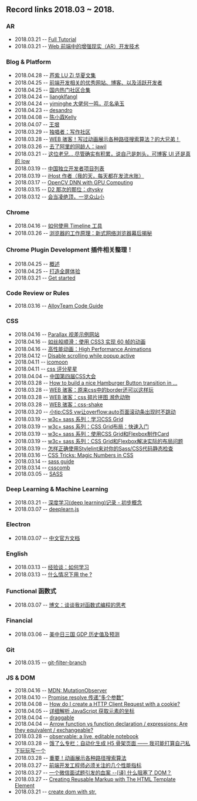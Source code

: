 ## Record links 2018.03 ~ 2018.


### AR

* 2018.03.21 -- [Full Tutorial](https://marmelab.com/blog/2017/06/19/augmented-reality-html5.html)
* 2018.03.21 -- [Web 前端中的增强现实（AR）开发技术](http://mp.weixin.qq.com/s/GgW2_na0xrRD0Ry86fvPrw)


### Blog & Platform

* 2018.04.28 -- [芦紫 LU Zi 华夏文集](http://archives.cnd.org/HXWK/author/LU-Zi/)
* 2018.04.25 -- [前端开发相关的优秀网站、博客、以及活跃开发者](https://github.com/foru17/front-end-collect)
* 2018.04.25 -- [国内热门社区合集](https://www.diycode.cc/topics/192)
* 2018.04.24 -- [liangklfangl](https://github.com/liangklfangl/react-article-bucket)
* 2018.04.24 -- [yiminghe 大佬何一鸣，花名承玉](https://blog.yiminghe.me/)
* 2018.04.23 -- [desandro](http://desandro.github.io/3dtransforms/)
* 2018.04.08 -- [陈小霖Kelly](https://www.jianshu.com/u/674f1a626944)
* 2018.04.07 -- [王垠](http://www.yinwang.org/)
* 2018.03.29 -- [独唱者：写作社区](https://www.dutype.com/)
* 2018.03.28 -- [WEB 骇客！写过动画展示各种路径搜索算法？的大兄弟！](http://know.webhek.com/)
* 2018.03.26 -- [去了阿里的同龄人：jawil](https://github.com/jawil/blog/issues)
* 2018.03.21 -- [这位老兄... 尽管确实有积累，说自己是刺头，可博客 UI 还是真的 low](http://www.zhangxinxu.com/life/2018/03/record-some-mind/)
* 2018.03.19 -- [中国独立开发者项目列表](https://github.com/1c7/chinese-independent-developer)
* 2018.03.19 -- [iHost 作者（我的天，每天都在发流水账）](https://atjason.com/)
* 2018.03.17 -- [OpenCV DNN with GPU Computing](https://xinlake.github.io/)
* 2018.03.15 -- [D2 那次的那位：dtysky](http://dtysky.moe/category/Create)
* 2018.03.12 -- [会当凌绝顶，一览众山小](https://jiajunhuang.com/)


### Chrome

* 2018.04.16 -- [如何使用 Timeline 工具](https://developers.google.com/web/tools/chrome-devtools/evaluate-performance/timeline-tool?hl=zh-cn)
* 2018.03.26 -- [浏览器的工作原理：新式网络浏览器幕后揭秘](https://www.html5rocks.com/zh/tutorials/internals/howbrowserswork/)


### Chrome Plugin Development 插件相关整理！

* 2018.04.25 -- [概述](https://crxdoc-zh.appspot.com/extensions/overview)
* 2018.04.25 -- [打造全屏体验](https://developers.google.com/web/fundamentals/native-hardware/fullscreen/?hl=zh-cn)
* 2018.03.21 -- [Get started](https://developer.chrome.com/extensions/getstarted)


### Code Review or Rules

* 2018.03.16 -- [AlloyTeam Code Guide](http://alloyteam.github.io/CodeGuide/#css-declaration-order)


### CSS

* 2018.04.16 -- [Parallax 视差示例网站](http://www.bbc.com/news/entertainment-arts-20026367)
* 2018.04.16 -- [如丝般顺滑：使用 CSS3 实现 60 帧的动画](https://www.zcfy.cc/article/smooth-as-butter-achieving-60-fps-animations-with-css3-1054.html)
* 2018.04.16 -- [高性能动画：High Performance Animations](https://www.html5rocks.com/zh/tutorials/speed/high-performance-animations/)
* 2018.04.12 -- [Disable scrolling while popup active](https://stackoverflow.com/questions/19701289/disable-scrolling-while-popup-active)
* 2018.04.11 -- [icomoon](https://icomoon.io/)
* 2018.04.11 -- [css 评分星星](https://www.bilibili.com/bangumi/media/md8812/?spm_id_from=666.10.bangumi_media.1#short)
* 2018.04.04 -- [中国第四届CSS大会](https://yuque.com/cssconf/4th)
* 2018.03.28 -- [How to build a nice Hamburger Button transition in ...](http://robb.is/working-on/a-hamburger-button-transition)
* 2018.03.28 -- [WEB 骇客：原来css中的border还可以这样玩](http://www.webhek.com/post/play-with-css-border.html)
* 2018.03.28 -- [WEB 骇客：css 碎片拼图 濒危动物](http://www.webhek.com/post/species-in-pieces.html)
* 2018.03.28 -- [WEB 骇客：css-shake](http://www.webhek.com/post/css-shake.html)
* 2018.03.20 -- [小tip:CSS vw让overflow:auto页面滚动条出现时不跳动](http://www.zhangxinxu.com/wordpress/2015/01/css-page-scrollbar-toggle-center-no-jumping/)
* 2018.03.19 -- [w3c+ sass 系列：学习CSS Grid](https://www.w3cplus.com/css/learncssgrid.html)
* 2018.03.19 -- [w3c+ sass 系列：CSS Grid布局：快速入门](https://www.w3cplus.com/css3/css-grid-layout-quick-start-guide.html)
* 2018.03.19 -- [w3c+ sass 系列：使用CSS Grid和Flexbox制作Card](https://www.w3cplus.com/css3/solving-problems-with-css-grid-and-flexbox-the-card-ui.html)
* 2018.03.19 -- [w3c+ sass 系列：CSS Grid和Flexbox解决实际的布局问题](https://www.w3cplus.com/css3/css-grid-flexbox-solving-real-world-problems.html)
* 2018.03.19 -- [怎样正确使用Stylelint来对你的Sass/CSS代码静态检查](http://www.zcfy.cc/article/how-to-lint-your-sass-css-properly-with-stylelint-mdash-creative-nightly-1160.html)
* 2018.03.16 -- [CSS Tricks: Magic Numbers in CSS](https://css-tricks.com/magic-numbers-in-css/)
* 2018.03.14 -- [sass guide](https://sass-guidelin.es/zh/)
* 2018.03.14 -- [csscomb](http://csscomb.com/)
* 2018.03.05 -- [SASS](http://www.css88.com/doc/sass/)


### Deep Learning & Machine Learning

* 2018.03.21 -- [深度学习(deep learning)记录 - 初步概念](https://zacard.net/2018/01/12/deeplearning-1/)
* 2018.03.07 -- [deeplearn.js](https://deeplearnjs.org/)


### Electron

* 2018.03.07 -- [中文官方文档](https://electronjs.org/docs/tutorial/quick-start)


### English

* 2018.03.13 -- [经验谈：如何学习](https://github.com/byoungd/English-level-up-tips-for-Chinese)
* 2018.03.13 -- [什么情况下用 the ?](https://www.zybang.com/question/68326efce38a7ec44e02e8ebd831185b.html)


### Functional 函数式

* 2018.03.07 -- [博文：谈谈我对函数式编程的思考](https://github.com/berwin/Blog/issues/15)


### Financial

* 2018.03.06 -- [美中日三国 GDP 历史值及预测](http://www.8pu.com/)


### Git

* 2018.03.15 -- [git-filter-branch](https://git-scm.com/docs/git-filter-branch)


### JS & DOM

* 2018.04.16 -- [MDN: MutationObserver](https://developer.mozilla.org/zh-CN/docs/Web/API/MutationObserver)
* 2018.04.10 -- [Promise resolve 传递“多个参数”](https://segmentfault.com/q/1010000012800392)
* 2018.04.08 -- [How do I create a HTTP Client Request with a cookie?](https://stackoverflow.com/questions/4579757/how-do-i-create-a-http-client-request-with-a-cookie)
* 2018.04.05 -- [详细解析 JavaScript 获取元素的坐标](https://www.cnblogs.com/dong-xu/p/7150715.html?utm_source=tuicool&utm_medium=referral)
* 2018.04.04 -- [draggable](https://github.com/Shopify/draggable)
* 2018.04.04 -- [Arrow function vs function declaration / expressions: Are they equivalent / exchangeable?](https://stackoverflow.com/questions/34361379/arrow-function-vs-function-declaration-expressions-are-they-equivalent-exch)
* 2018.03.28 -- [observable: a live, editable notebook](https://beta.observablehq.com/@mbostock/five-minute-introduction)
* 2018.03.28 -- [饿了么专栏：自动化生成 H5 骨架页面 —— 我可能打算自己私下玩玩写一个](https://zhuanlan.zhihu.com/p/34702561)
* 2018.03.28 -- [重要！动画展示各种路径搜索算法](http://www.webhek.com/post/pathfinding.html)
* 2018.03.27 -- [前端开发工程师必须关注的几个性能指标](https://juejin.im/entry/59f6a59cf265da432e5b48e6)
* 2018.03.27 -- [一个微信面试题引发的血案 --[译] 什么阻塞了 DOM？](https://juejin.im/post/587f4afb61ff4b00651b3c18)
* 2018.03.27 -- [Creating Reusable Markup with The HTML Template Element](http://blog.teamtreehouse.com/creating-reusable-markup-with-the-html-template-element)
* 2018.03.21 -- [create dom with str, <template>](https://stackoverflow.com/questions/494143/creating-a-new-dom-element-from-an-html-string-using-built-in-dom-methods-or-pro)
* 2018.03.20 -- [How to disable scrolling temporarily?](https://stackoverflow.com/questions/4770025/how-to-disable-scrolling-temporarily)


### Linux

* 2018.04.03 -- [有争议的阮一峰的定时器 2333：Systemd VS crontab](http://www.ruanyifeng.com/blog/2018/03/systemd-timer.html)
* 2018.04.02 -- [ps aux指令詳解](https://blog.csdn.net/hanner_cheung/article/details/6081440)
* 2018.03.08 -- [linux中强大且常用命令：find、grep](https://www.cnblogs.com/skynet/archive/2010/12/25/1916873.html)


### 心得体会

* 2018.04.16 -- [测试插件时看到的，看得出作者也是个明白人：什么什么学生思维](https://www.zhihu.com/question/41365485/answer/362595031)
* 2018.04.16 -- [叶小钗：小公司的一年，一起看看小公司的前端可以怎么做](http://www.cnblogs.com/yexiaochai/p/6232328.html)


### Others

* 2018.04.28 -- [世界最高龄健美者，103岁仍能秀肌肉，身高仅1米5](http://www.sohu.com/a/219479685_255783)
* 2018.04.28 -- [编程应该纳入高考吗？](https://www.zhihu.com/question/50360847/answer/377796616)
* 2018.04.28 -- [用 Docker 快速配置前端开发环境](http://numbbbbb.com/2016/09/26/20160926_%E7%94%A8%20Docker%20%E5%BF%AB%E9%80%9F%E9%85%8D%E7%BD%AE%E5%89%8D%E7%AB%AF%E5%BC%80%E5%8F%91%E7%8E%AF%E5%A2%83/)
* 2018.04.26 -- [带你体验韩国监狱生活](https://mp.weixin.qq.com/s?__biz=MzIzNDAxNjkxOA%3D%3D&mid=2650587651&idx=1&sn=2f71e7feeee1bab37e799a88b44a37e2#wechat_redirect)
* 2018.04.26 -- [《山楂树》、《在边境线上》、《斯维尔德洛夫斯克之歌》、《白雪》](http://ekaterinburg.chineseconsulate.org/chn/zlgxx/t1536723.htm)
* 2018.04.25 -- [众生相](https://www.zhihu.com/question/50502415)
* 2018.04.24 -- [如何 DIY 电影中的超科幻镜面显示屏（实操篇）](https://zhuanlan.zhihu.com/p/24785268)
* 2018.04.24 -- [如何 DIY 电影中的超科幻镜面显示屏](https://zhuanlan.zhihu.com/p/24730324)
* 2018.04.24 -- [用 VR 的方式浏览源代码](https://zhuanlan.zhihu.com/p/33364009)
* 2018.04.24 -- [NVIDIA | 一种重建照片的 AI 图像技术](https://zhuanlan.zhihu.com/p/36059198)
* 2018.04.24 -- [c311-get-started](https://github.com/keyanzhang/c311-get-started/blob/master/init.el)
* 2018.04.24 -- [colorful-qrcode](https://github.com/L3au/colorful-qrcode)
* 2018.04.23 -- [重装系统之后 #3](https://github.com/jsw0528/MrZhang.me/issues/3)
* 2018.04.20 -- [日语入门解惑](https://zhuanlan.zhihu.com/p/26929508)
* 2018.04.20 -- [日语入门解惑](https://zhidao.baidu.com/question/85761219.html?qbl=relate_question_1&word=%C8%D5%D3%EF%20ka%20ga)
* 2018.04.20 -- [日语入门解惑](http://tieba.baidu.com/f?kz=570346960)
* 2018.04.20 -- [人口老龄化会毁灭中国经济吗？](https://www.zhihu.com/question/30154413)
* 2018.04.20 -- [那些经典的表情图中，里面的脸和外面的轮廓原型都是谁？](https://www.zhihu.com/question/33188712)
* 2018.04.18 -- [Eric Steven Raymond, Thyrsus Enterprises: 如何成为一个黑客](http://translations.readthedocs.io/en/latest/hacker_howto.html#id20)
* 2018.04.18 -- [StoDevX/humke-4d-geometry](https://github.com/StoDevX/humke-4d-geometry)
* 2018.04.13 -- [央视红与黑](http://tv.cntv.cn/video/C12674/7827386ddaf04e0e96af6dbca461fa8d)
* 2018.04.13 -- [wiki: The Red and The Black](https://zh.wikipedia.org/wiki/%E7%B4%85%E8%88%87%E9%BB%91)
* 2018.04.11 -- [房价狗：一个统计房价变动的网站，有空正好可以看看](http://www.fangjiagou.com/)
* 2018.04.08 -- [陈小霖Kelly：Vim党的Sublime Text/Atom/Visual Studio Code的抉择](https://www.jianshu.com/p/4d2a01c84d85)
* 2018.04.05 -- [南方周末：地王“装睡”](http://mp.weixin.qq.com/s/_ox0LCpCB3waNyV11yukhQ)
* 2018.04.04 -- [《乌拉尔的花楸树》与乌拉尔民间合唱团](http://blog.sina.com.cn/s/blog_ad13c77c01019tmi.html)
* 2018.03.30 -- [90后生猛上位，bilibili得“通关密码”上市，看不懂，就出局 —— 情怀支持不了太久，都搞盈利，把用户当现金奶牛](https://baijia.baidu.com/s?id=1596230355942395728)
* 2018.03.28 -- [脑力劳动者如何正确的休息 —— 我又不用管这是不是抄来的，内容好就行](https://zhuanlan.zhihu.com/p/20900822)
* 2018.03.27 -- [从软件工程角度看大前端技术栈](http://gitbook.cn/books/596760dc118fa209584fd395/index.html)
* 2018.03.24 -- [和中国版不同，《浪矢解忧杂货店》突出了原著中的日本生死观](http://news.sina.com.cn/o/2018-02-09/doc-ifyrkrva6152306.shtml)
* 2018.03.20 -- [wiki: 斯蒂芬·茨威格、Affair of the Diamond Necklace、法国大革命]()
* 2018.03.20 -- [孔乙己的“四样写法”说的不是茴香豆的“茴”，而是来回的“回”](http://blog.sina.com.cn/s/blog_63af05000102vjfw.html?tj=1)
* 2018.03.20 -- [国外模版 UI 售卖网站的其中一项](https://genesisui.com/demo/?template=prime&version=1.8.14&framework=bootstrap4-angular5)
* 2018.03.19 -- [湾区论坛](https://wanqu.io/)
* 2018.03.15 -- [2017年居民收入和消费支出情况的](http://www.stats.gov.cn/tjsj/zxfb/201801/t20180118_1574931.html)
* 2018.03.15 -- [知乎：中国大通货膨胀时代是要来临了吗？有哪些标志？](https://www.zhihu.com/question/20438828)
* 2018.03.15 -- [看看 2005 年那时的人们是怎样看待房价的](http://bbs.tianya.cn/post-house-3003-1.shtml)
* 2018.03.13 -- [中国程序员容易发音错误的单词](https://github.com/shimohq/chinese-programmer-wrong-pronunciation)
* 2018.03.13 -- [awesome-developer-streams](https://github.com/bnb/awesome-developer-streams)
* 2018.03.12 -- [Sublime 转 Vim 模式](http://www.cnblogs.com/zuike/p/4402022.html)
* 2018.03.08 -- [我是一直觉得，最近越来越多的观念被普及，然而事实规律呢，按理说又不会大变](http://www.sohu.com/a/222269490_165453)
* 2018.03.08 -- [666 神童集中营：少年班](https://zh.wikipedia.org/wiki/%E5%B0%91%E5%B9%B4%E7%8F%AD)
* 2018.04.27 -- [DARLING in the FRANXX 1080P](https://yun.baidu.com/s/1Rc3ppmWzpcodVWcx3ReRfw#list/path=%2F)
* 2018.03.08 -- [DARLING in the FRANXX](https://anime1.me/4088)


### React

* 2018.03.15 -- [你真了解 React 吗？](http://qingbob.com/understand-react-01/)


### Read

* 2018.04.28 -- [延着身高、王小波这条线，像圆桌派里提的那样，看了一下午历史](https://zhidao.baidu.com/question/1450113498809866660.html)
* 2018.04.28 -- [芦　紫：身高与寿命](http://archives.cnd.org/HXWK/author/LU-Zi/kd100511-4.gb.html)
* 2018.04.28 -- [中国政法大学法学院副院长何兵关于萧翰辞职的声明](https://mp.weixin.qq.com/s/Ck0gq2o2vNw6HRD6pAWkpg)
* 2018.04.27 -- [周国平：有些作文题孩子们写不了，只能编](https://mp.weixin.qq.com/s/IeL57Kfvz1Xb6sg0E7v5rg)
* 2018.04.26 -- [为什么我们要阅读源码？](https://zhuanlan.zhihu.com/p/26181360)
* 2018.04.26 -- [如何看待王小波的《黄金时代》这本书？](https://www.zhihu.com/question/31550937/answer/62745908)
* 2018.04.25 -- [张佳玮：为什么金庸的小说读起来那么流畅顺滑？怎么做到的？](https://www.zhihu.com/question/274580830/answer/375908467)
* 2018.04.25 -- [蔡骏：王小波是一个怎样的作家？](https://www.zhihu.com/question/19892622/answer/368042367)
* 2018.04.24 -- [[译] JS 简史](https://juejin.im/post/59c38d86f265da065d2b7402)
* 2018.04.24 -- [如何看待live2D这项技术？](https://www.zhihu.com/question/28130936)
* 2018.04.24 -- [bisheng 源码分析](https://github.com/liangklfangl/bisheng-sourceCode-plugin)
* 2018.04.21 -- [二十几岁生活的地方很重要——搞得我都想学完法语去巴黎生活了](https://zhuanlan.zhihu.com/p/23981522)
* 2018.04.19 -- [为什么人们如此热衷于做规划？](http://wufazhuce.com/question/2067)
* 2018.04.19 -- [总是喜欢考验伴侣的人，心里都在想些什么？](http://wufazhuce.com/question/2068)
* 2018.04.19 -- [如何保护自己远离杠精？](http://wufazhuce.com/question/2066)
* 2018.04.19 -- [为什么一昧讨好反而不讨人喜欢？](http://wufazhuce.com/question/2071)
* 2018.04.18 -- [【动漫杂谈】什么才是有深度的动漫作品？](https://zhuanlan.zhihu.com/p/21829397)
* 2018.04.11 -- [白岩松：道德经是我的生命之书](http://mp.weixin.qq.com/s/G92M4smtAdw9c3vOUCx-ZQ)
* 2018.04.11 -- [中国语文备课参考：阿城文选](http://www.yuyingchao.com/beike/html_jingdian/huaren_22/536556.html)
* 2018.04.09 -- [大龄剩女套路深，能远离尽量远离](http://bbs.tianya.cn/post-5189-55467-1.shtml)
* 2018.04.09 -- [到底谁是恶人？《暴裂无声》中的人性困局](http://mp.weixin.qq.com/s/kt6gWeclJkjpo0e2xyMN6Q)
* 2018.04.08 -- [沈阳回应三高校声明：师德定性靠什么？ 高岩母亲不满北大当年处分决定：从未接到正式通知](http://mp.weixin.qq.com/s/R469mNlLMRnrnWjF57muGQ)
* 2018.04.07 -- [现在的男生为什么不追女生？](https://www.zhihu.com/question/58896903/answer/338282018)
* 2018.04.07 -- [从所谓三动漫为何火到评价金木式人物：你是从什么时候开始厌倦做一个老好人的？](https://www.zhihu.com/question/27480779/answer/42321920)
* 2018.04.03 -- [德国下水道让青岛不淹水，是真的吗？—— 回过头再来看](http://view.news.qq.com/original/legacyintouch/d653.html)
* 2018.04.03 -- [lifesinger：善良比聪明重要 #227](https://github.com/lifesinger/blog/issues/227)
* 2018.04.03 -- [lifesinger 就是玉伯：阿里前端的困局与突围 #141](https://github.com/lifesinger/blog/issues/141)
* 2018.04.02 -- [全世界我只认识你](https://www.dutype.com/t/topic/419)
* 2018.04.02 -- [五万块钱买来的备胎](https://www.dutype.com/t/topic/408)
* 2018.04.02 -- [在三和玩游戏的人们](https://www.dutype.com/t/topic/1023)
* 2018.04.02 -- [刘庆邦：阅读的用处](http://www.china.com.cn/chinese/RS/488636.htm)
* 2018.04.01 -- [在梦中流浪的老姑娘](https://www.dutype.com/t/topic/1129)
* 2018.03.30 -- [一个台湾人看上海交大](http://page.renren.com/601048197/channel-noteshow-920240697)
* 2018.03.29 -- [和恋人睡觉应该采取哪种姿势？](https://www.dutype.com/t/topic/34)
* 2018.03.29 -- [一个老实人的世态炎凉](https://www.dutype.com/t/topic/30)
* 2018.03.29 -- [一个程序员和他的保洁阿姨](https://www.dutype.com/t/topic/253)
* 2018.03.11 -- [梦远书城：源氏物语 －－ 紫式部（丰子恺译）](http://www.my285.com/wgwx/cpxs/yswy/index.htm)
* 2018.03.11 -- [乔治孙：中国永远出不了大卫·莱特曼](http://cul.qq.com/a/20150520/020765.htm)
* 2018.03.06 -- [梦远书城：红与黑](http://www.my285.com/wgwx/zpj/std/hyh/078.htm)
* 2018.03.06 -- [百度阅读：红与黑](https://yd.baidu.com/view/fc2e6312852458fb760b5652?cn=10-160,11-38&pn=3)


### Spider

* 2018.03.12 -- [🐔的博客以及爬教务处](https://blog.scnace.me/%E4%B8%80%E6%AC%A1%E7%88%AC%E6%96%B9%E6%AD%A3%E6%95%99%E5%8A%A1%E5%A4%84%E7%9A%84%E6%88%90%E5%8A%9F%E5%AE%9E%E8%B7%B5/)
* 2018.03.12 -- [写了一个方正教务系统的爬虫，踩了一些坑。](https://www.v2ex.com/t/437081#reply58)
* 2018.03.12 -- [新浪微博模拟登录](https://pydata.me/2017/12/15/%E6%96%B0%E6%B5%AA%E5%BE%AE%E5%8D%9A%E6%A8%A1%E6%8B%9F%E7%99%BB%E5%BD%95/)


### Sublime

* 2018.04.04 -- [right delete](https://stackoverflow.com/questions/45554163/sublime-text-3-on-osx-right-delete)
* 2018.04.03 -- [sublime-macro](https://stackoverflow.com/questions/41825142/how-to-make-sublime-text-3-to-move-the-cursor-to-the-next-line-after-ctrl-co)


### SVG

* 2018.03.28 -- [WEB 骇客：用SVG给Checkbox和Radio添加动画效果](http://www.webhek.com/post/animated-checkboxes-and-radio-buttons-with-svg.html)


### System

* 2018.03.08 -- [High CPU Utilization of Hyperkit in Mac #1759](https://github.com/docker/for-mac/issues/1759)
* 2018.03.08 -- [what-is-the-powerd-process-and-why-is-it-running-on-my-mac](https://www.howtogeek.com/326965/what-is-the-powerd-process-and-why-is-it-running-on-my-mac/)


### TypeScript TS

* 2018.03.07 -- [TypeScript 中文手册](https://typescript.bootcss.com/basic-types.html)


### Video Study

* 2018.03.13 -- [那王德福说有种看美剧的感觉，还有什么编辑器操作等 -- 优达：前端工程师](https://classroom.udacity.com/nanodegrees/nd001-cn-preview/parts/dd73b171-dd5e-40ef-91a9-82cc447e8df0/modules/25e97106-d269-4ff9-927c-15d030b70237/lessons/b77b0363-d9f8-47b9-a153-d82c33c08f58/concepts/31d9aba4-8ba3-48e3-a8e8-8c4209087447)


### Emacs

* 2018.04.10 -- [陈斌](http://blog.binchen.org/)
* 2018.04.10 -- [从零开始——Emacs 安装配置使用教程2015 - 简书](https://www.jianshu.com/p/b4cf683c25f3)


### Vim

* 2018.03.30 -- [Vim documentation: tips](http://vimdoc.sourceforge.net/htmldoc/tips.html)
* 2018.03.15 -- [scheme nova](https://trevordmiller.com/projects/nova)
* 2018.03.15 -- [Can I see your terminal](https://dev.to/itsjzt/can-i-see-your-terminal--62e)
* 2018.03.14 -- [fix: automatically quit vim if NERDTree is last and only buffer](https://github.com/scrooloose/nerdtree/issues/21)
* 2018.03.16 -- [How do I insert text at beginning of a multi-line selection in vi/Vim?](https://stackoverflow.com/questions/253380/how-do-i-insert-text-at-beginning-of-a-multi-line-selection-in-vi-vim)
* 2018.03.13 -- [关于 mac vim的 alt 键无法正常映射](http://www.cnblogs.com/yanyichao/p/4026626.html)
* 2018.03.12 -- [Vim .swp and .swo and .swn files](http://ttm.github.io/research/2017/11/02/vim-swp-swo.html)
* 2018.03.12 -- [How to toggle comments with ctrl+/? [duplicate]](https://vi.stackexchange.com/questions/8128/how-to-toggle-comments-with-ctrl)
* 2018.03.11 -- [缩进总结](http://blog.csdn.net/jobschen/article/details/52328394)
* 2018.03.11 -- [窗口分割：linux-vim split:vim编辑器的窗口分割](http://blog.csdn.net/gexiaobaoHelloWorld/article/details/7783427)
* 2018.03.11 -- [再谈vim中多窗口的编辑 ctrl+w+H窗口位置最大化和互换等操作](https://www.cnblogs.com/bkylee/p/6120060.html)
* 2018.03.11 -- [hi: 选中后高亮设置](http://www.jb51.net/LINUXjishu/37899.html & http://blog.sina.com.cn/s/blog_60a38c850101lp3u.html)
* 2018.03.11 -- [Insert 模式下 backspace 问题的解决办法](http://blog.csdn.net/zxy987872674/article/details/64124959)
* 2018.03.11 -- [哇，太那个了：vim-show-the-index-of-tabs-in-the-tabline](https://superuser.com/questions/331272/vim-show-the-index-of-tabs-in-the-tabline)
* 2018.03.10 -- [What's the difference between :update and :w in Vim?](https://stackoverflow.com/questions/3092911/whats-the-difference-between-update-and-w-in-vim)
* 2018.03.09 -- [[Vim]vim的几种模式和按键映射](https://haoxiang.org/2011/09/vim-modes-and-mappin/)
* 2018.03.12 -- [成熟的配置：k-vim](https://github.com/wklken/k-vim)
* 2018.03.09 -- [成熟的配置：maximum-awesome](https://github.com/square/maximum-awesome/blob/master/vimrc)
* 2018.03.08 -- [Step0001: 参考其配置熟悉常用插件](https://www.youtube.com/watch?v=zF9EcpYb1KE)
* ---- 以下为操作
* 2018.03.14 -- [How to enable and use code folding in Vim?](https://unix.stackexchange.com/questions/141097/how-to-enable-and-use-code-folding-in-vim)
* 2018.03.13 -- [Vim clear last search highlighting](https://stackoverflow.com/questions/657447/vim-clear-last-search-highlighting)
* 2018.03.14 -- [Vim Tips Wiki: Folding](http://vim.wikia.com/wiki/Folding)
* 2018.03.13 -- [Vim Tips Wiki: Moving lines up or down](http://vim.wikia.com/wiki/Moving_lines_up_or_down)
* ---- 以下为插件
* 2018.03.12 -- [emmet-vim](https://github.com/mattn/emmet-vim/blob/master/doc/emmet.txt)
* 2018.03.12 -- [Comment 注释：vim-commentary](https://github.com/tpope/vim-commentary)
* 2018.03.09 -- [vim-javascript](https://github.com/pangloss/vim-javascript)
* 2018.03.09 -- [vim-jsx](https://github.com/mxw/vim-jsx)
* 2018.03.09 -- [vim-gitgutter](https://github.com/airblade/vim-gitgutter)
* 2018.03.09 -- [git: vim-fugitive](https://github.com/tpope/vim-fugitive)
* 2018.03.09 -- [*yajs.vim](https://github.com/othree/yajs.vim)
* 2018.03.09 -- [vim-javascript-syntax](https://github.com/jelera/vim-javascript-syntax)
* 2018.03.09 -- [*vim-jinja](https://github.com/mitsuhiko/vim-jinja)
* 2018.03.09 -- [vim-easymotion](https://github.com/easymotion/vim-easymotion)
* 2018.03.08 -- [vim-airline & vim-airline-themes](https://github.com/vim-airline/vim-airline)


### cVim

* 2018.04.12 -- [mappings](chrome-extension://ihlenndgcmojhcghmfjfneahoeklbjjh/pages/mappings.html)
* 2018.04.12 -- [cVim 安利](https://blog.csdn.net/hk2291976/article/details/51280816)


### Web、组件、模块

* 2018.04.27 -- [strml](http://strml.net/)
* 2018.04.27 -- [strml](https://github.com/STRML/strml.net)
* 2018.04.27 -- [翠翠：自定义 TSLint 规则实践](https://webfe.kujiale.com/tslint-bp/)
* 2018.04.26 -- [<script> 的 defer 和 async](https://www.jianshu.com/p/6b906a8e9151)
* 2018.04.21 -- [randomColor](https://github.com/davidmerfield/randomColor)
* 2018.04.21 -- [qrcode](https://github.com/davidshimjs/qrcodejs/)
* 2018.04.21 -- [CORS](https://yq.aliyun.com/articles/69313)
* 2018.04.21 -- [前端开发者指南 2018](https://github.com/xitu/front-end-handbook-2018)
* 2018.03.16 -- [基于 Canvas 实现的模拟重力系统]( canvas-gravity-simulation)
* 2018.03.16 -- [基于 Canvas 的图片打点定位工具](http://oodzchen.github.io/lab/canvas-tool/)
* 2018.03.16 -- [draggable](https://github.com/oodzchen/draggable.js)
* 2018.03.16 -- [macros](https://marketplace.visualstudio.com/items?itemName=geddski.macros)
* 2018.03.16 -- [macros](https://marketplace.visualstudio.com/items?itemName=geddski.macros#review-details)


### 外设 & 工具

* 2018.04.18 -- [搜书：鸠摩搜索](https://www.jiumodiary.com/)
* 2018.04.12 -- [HHKB 纯小白入坑指南](http://yannisxu.farbox.com/post/hhkb-chun-xiao-bai-ru-keng-zhi-nan?utm_source=tuicool)
* 2018.04.12 -- [HHKB拿到手的第一步：配置](https://www.lanvsblue.top/2016/06/29/hhkb/)
* 2018.04.11 -- [Keyboard Maestro 入门指南](https://sspai.com/post/36442)
* 2018.04.10 -- [[外设] 极客教徒の野望，HHKB Pro2 Type-S入坑体验(顺带还有 Emacs 链接)](https://www.jianshu.com/p/70a961be5185)
* 2018.04.05 -- [[外设] 还在纠结Mac版键盘？试试KeyRemap4MacBook吧！](https://www.chiphell.com/thread-678136-1-1.html)